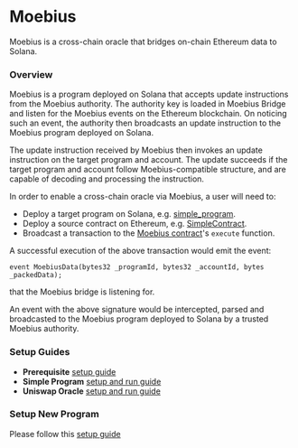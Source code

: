 # Moebius
Moebius is a cross-chain oracle that bridges on-chain Ethereum data to Solana.

### Overview
Moebius is a program deployed on Solana that accepts update instructions from
the Moebius authority. The authority key is loaded in Moebius Bridge and listen
for the Moebius events on the Ethereum blockchain. On noticing such an event,
the authority then broadcasts an update instruction to the Moebius program
deployed on Solana.

The update instruction received by Moebius then invokes an update instruction on
the target program and account. The update succeeds if the target program and
account follow Moebius-compatible structure, and are capable of decoding and
processing the instruction.

In order to enable a cross-chain oracle via Moebius, a user will need to:
* Deploy a target program on Solana, e.g. [simple_program](./solana/simple_program/program).
* Deploy a source contract on Ethereum, e.g. [SimpleContract](./ethereum/contracts/SimpleContract.sol).
* Broadcast a transaction to the [Moebius contract](./ethereum/contracts/Moebius.sol)'s `execute` function.

A successful execution of the above transaction would emit the event:
```
event MoebiusData(bytes32 _programId, bytes32 _accountId, bytes _packedData);
```
that the Moebius bridge is listening for.

An event with the above signature would be intercepted, parsed and broadcasted
to the Moebius program deployed to Solana by a trusted Moebius authority.

### Setup Guides
* **Prerequisite** [setup guide](./PREREQUISITE-SETUP.md)
* **Simple Program** [setup and run guide](./SIMPLE-SETUP.md)
* **Uniswap Oracle** [setup and run guide](./UNISWAP-SETUP.md)

### Setup New Program
Please follow this [setup guide](./NEW-PROGRAM-SETUP.md)
